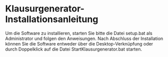# Klausurgenerator-Installationsanleitung

Um die Software zu installieren, starten Sie bitte die Datei setup.bat als Administrator und folgen den Anweisungen. Nach Abschluss der Installation können Sie die Software entweder über die Desktop-Verknüpfung oder durch Doppelklick auf die Datei StartKlausurgenerator.bat starten.
